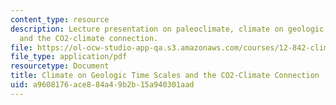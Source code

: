 ```yaml
---
content_type: resource
description: Lecture presentation on paleoclimate, climate on geologic time scales,
  and the CO2-climate connection.
file: https://ol-ocw-studio-app-qa.s3.amazonaws.com/courses/12-842-climate-physics-and-chemistry-fall-2008/a9608176ace884a49b2b15a940301aad_part1_lec6.pdf
file_type: application/pdf
resourcetype: Document
title: Climate on Geologic Time Scales and the CO2-Climate Connection
uid: a9608176-ace8-84a4-9b2b-15a940301aad
---
```


